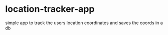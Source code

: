 # location-tracker-app


simple app to track the users location coordinates and saves the coords in a db
